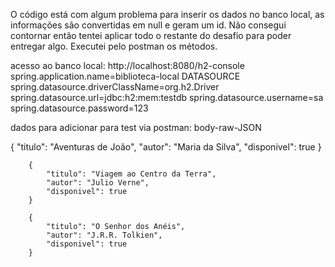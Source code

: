 O código está com algum problema para inserir os dados no banco local, as informações são convertidas em null e geram um id. Não consegui contornar então tentei aplicar todo o restante do desafio para poder entregar algo. Executei pelo postman os métodos.  

acesso ao banco local:
http://localhost:8080/h2-console
spring.application.name=biblioteca-local
 DATASOURCE
spring.datasource.driverClassName=org.h2.Driver
spring.datasource.url=jdbc:h2:mem:testdb
spring.datasource.username=sa
spring.datasource.password=123

dados para adicionar para test via postman:
body-raw-JSON

{
            "titulo": "Aventuras de João",
            "autor": "Maria da Silva",
            "disponivel": true
        }

        {
            "titulo": "Viagem ao Centro da Terra",
            "autor": "Julio Verne",
            "disponivel": true
        }

        {
            "titulo": "O Senhor dos Anéis",
            "autor": "J.R.R. Tolkien",
            "disponivel": true
        }
